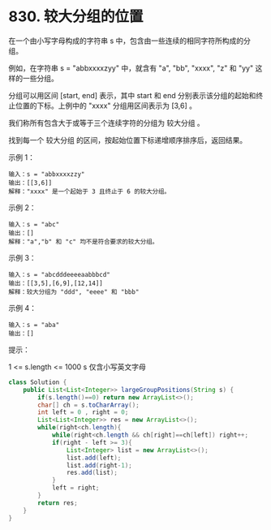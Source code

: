 # 830. 较大分组的位置

在一个由小写字母构成的字符串 s 中，包含由一些连续的相同字符所构成的分组。

例如，在字符串 s = "abbxxxxzyy" 中，就含有 "a", "bb", "xxxx", "z" 和 "yy" 这样的一些分组。

分组可以用区间 [start, end] 表示，其中 start 和 end 分别表示该分组的起始和终止位置的下标。上例中的 "xxxx" 分组用区间表示为 [3,6] 。

我们称所有包含大于或等于三个连续字符的分组为 较大分组 。

找到每一个 较大分组 的区间，按起始位置下标递增顺序排序后，返回结果。

 

示例 1：

	输入：s = "abbxxxxzzy"
	输出：[[3,6]]
	解释："xxxx" 是一个起始于 3 且终止于 6 的较大分组。
示例 2：

	输入：s = "abc"
	输出：[]
	解释："a","b" 和 "c" 均不是符合要求的较大分组。
示例 3：

	输入：s = "abcdddeeeeaabbbcd"
	输出：[[3,5],[6,9],[12,14]]
	解释：较大分组为 "ddd", "eeee" 和 "bbb"
示例 4：

	输入：s = "aba"
	输出：[]
 
提示：

1 <= s.length <= 1000
s 仅含小写英文字母

```java
class Solution {
    public List<List<Integer>> largeGroupPositions(String s) {
        if(s.length()==0) return new ArrayList<>();
        char[] ch = s.toCharArray();
        int left = 0 , right = 0;
        List<List<Integer>> res = new ArrayList<>();
        while(right<ch.length){
            while(right<ch.length && ch[right]==ch[left]) right++;
            if(right - left >= 3){
                List<Integer> list = new ArrayList<>();
                list.add(left);
                list.add(right-1);
                res.add(list);
            }
            left = right;
        }
        return res;
    }
}
```


